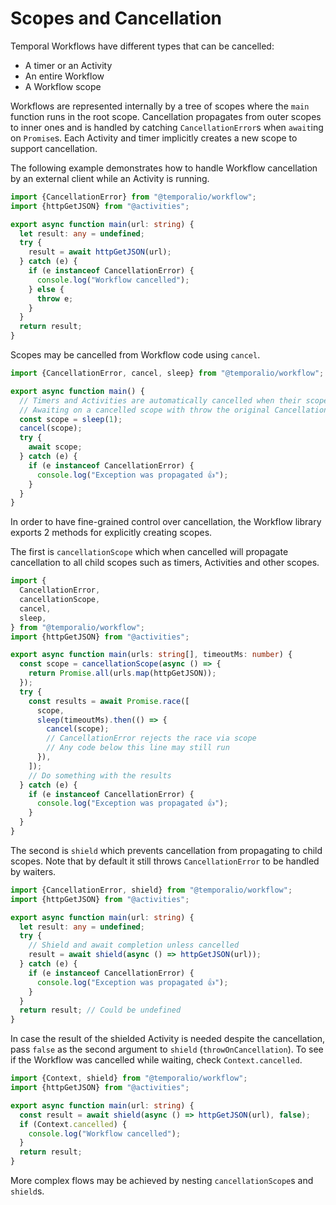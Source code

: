 # Scopes and Cancellation

Temporal Workflows have different types that can be cancelled:

- A timer or an Activity
- An entire Workflow
- A Workflow scope

Workflows are represented internally by a tree of scopes where the `main` function runs in the root scope.
Cancellation propagates from outer scopes to inner ones and is handled by catching `CancellationError`s when `await`ing on `Promise`s.
Each Activity and timer implicitly creates a new scope to support cancellation.

The following example demonstrates how to handle Workflow cancellation by an external client while an Activity is running.

```ts
import {CancellationError} from "@temporalio/workflow";
import {httpGetJSON} from "@activities";

export async function main(url: string) {
  let result: any = undefined;
  try {
    result = await httpGetJSON(url);
  } catch (e) {
    if (e instanceof CancellationError) {
      console.log("Workflow cancelled");
    } else {
      throw e;
    }
  }
  return result;
}
```

Scopes may be cancelled from Workflow code using `cancel`.

```ts
import {CancellationError, cancel, sleep} from "@temporalio/workflow";

export async function main() {
  // Timers and Activities are automatically cancelled when their scope is cancelled.
  // Awaiting on a cancelled scope with throw the original CancellationError.
  const scope = sleep(1);
  cancel(scope);
  try {
    await scope;
  } catch (e) {
    if (e instanceof CancellationError) {
      console.log("Exception was propagated 👍");
    }
  }
}
```

In order to have fine-grained control over cancellation, the Workflow library exports 2 methods for explicitly creating scopes.

The first is `cancellationScope` which when cancelled will propagate cancellation to all child scopes such as timers, Activities and other scopes.

```ts
import {
  CancellationError,
  cancellationScope,
  cancel,
  sleep,
} from "@temporalio/workflow";
import {httpGetJSON} from "@activities";

export async function main(urls: string[], timeoutMs: number) {
  const scope = cancellationScope(async () => {
    return Promise.all(urls.map(httpGetJSON));
  });
  try {
    const results = await Promise.race([
      scope,
      sleep(timeoutMs).then(() => {
        cancel(scope);
        // CancellationError rejects the race via scope
        // Any code below this line may still run
      }),
    ]);
    // Do something with the results
  } catch (e) {
    if (e instanceof CancellationError) {
      console.log("Exception was propagated 👍");
    }
  }
}
```

The second is `shield` which prevents cancellation from propagating to child scopes.
Note that by default it still throws `CancellationError` to be handled by waiters.

```ts
import {CancellationError, shield} from "@temporalio/workflow";
import {httpGetJSON} from "@activities";

export async function main(url: string) {
  let result: any = undefined;
  try {
    // Shield and await completion unless cancelled
    result = await shield(async () => httpGetJSON(url));
  } catch (e) {
    if (e instanceof CancellationError) {
      console.log("Exception was propagated 👍");
    }
  }
  return result; // Could be undefined
}
```

In case the result of the shielded Activity is needed despite the cancellation, pass `false` as the second argument to `shield` (`throwOnCancellation`).
To see if the Workflow was cancelled while waiting, check `Context.cancelled`.

```ts
import {Context, shield} from "@temporalio/workflow";
import {httpGetJSON} from "@activities";

export async function main(url: string) {
  const result = await shield(async () => httpGetJSON(url), false);
  if (Context.cancelled) {
    console.log("Workflow cancelled");
  }
  return result;
}
```

More complex flows may be achieved by nesting `cancellationScope`s and `shield`s.
